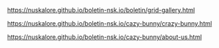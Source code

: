 https://nuskalore.github.io/boletin-nsk.io/boletin/grid-gallery.html

https://nuskalore.github.io/boletin-nsk.io/cazy-bunny/crazy-bunny.html

https://nuskalore.github.io/boletin-nsk.io/cazy-bunny/about-us.html